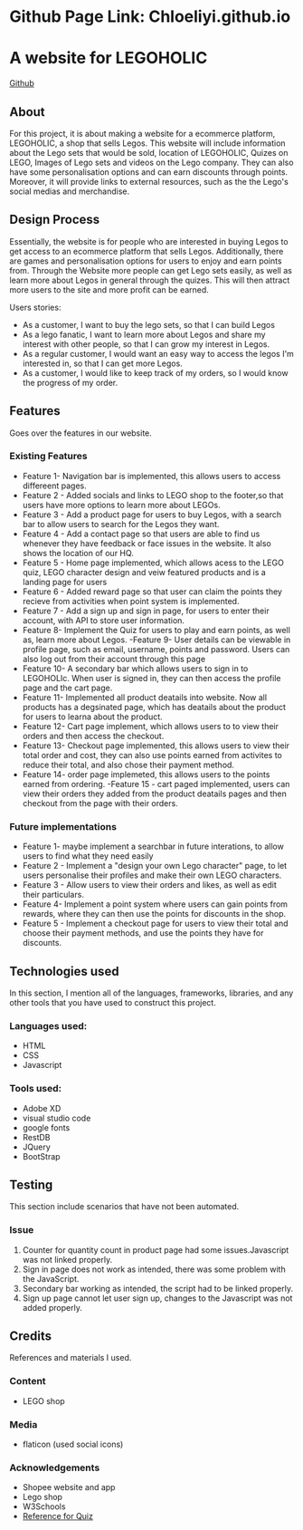 # Github Page Link: Chloeliyi.github.io
# A website for LEGOHOLIC 

[Github](https://github.com/IceBucket420/Intergrated-project)
## About

 For this project, it is about making a website for a ecommerce platform, LEGOHOLIC, a shop that sells Legos.
 This website will include information about the Lego sets that would be sold, location of LEGOHOLIC, Quizes on LEGO, Images of Lego sets and videos on the Lego company. They can also have some personalisation options and can earn discounts through points. Moreover, it will provide links to external resources, such as the the Lego's social medias and merchandise.


## Design Process

Essentially, the website is for people who are interested in buying Legos to get access to an ecommerce platform that sells Legos. Additionally, there are games and personalisation options for users to enjoy and earn points from. Through the Website more people can get Lego sets easily, as well as learn more about Legos in general through the quizes. This will then attract more users to the site and more profit can be earned.

Users stories:
- As a customer, I want to buy the lego sets, so that I can build Legos
- As a lego fanatic, I want to learn more about Legos and share my interest with other people, so that I can grow my interest in Legos.
- As a regular customer, I would want an easy way to access the legos I'm interested in, so that I can get more Legos.
- As a customer, I would like to keep track of my orders, so I would know the progress of my order.

## Features

Goes over the features in our website.

### Existing Features
- Feature 1- Navigation bar is implemented, this allows users to access differeent pages.
- Feature 2 - Added socials and links to LEGO shop to the footer,so that users have more options to learn more about LEGOs.
- Feature 3 - Add a product page for users to buy Legos, with a search bar to allow users to search for the Legos they want.
- Feature 4 - Add a contact page so that users are able to find us whenever they have feedback or face issues in the website. It also shows the location of our HQ.
- Feature 5 - Home page implemented, which allows acess to the LEGO quiz, LEGO character design and veiw featured products and is a landing page for users
- Feature 6 - Added reward page so that user can claim the points they recieve from activities when point system is implemented.
- Feature 7 - Add a sign up and sign in page, for users to enter their account, with API to store user information.
- Feature 8- Implement the Quiz for users to play and earn points, as well as, learn more about Legos.
-Feature 9- User details can be viewable in profile page, such as email, username, points and password. Users can also log out from their account through this page
- Feature 10- A secondary bar which allows users to sign in to LEGOHOLIc. When user is signed in, they can then access the profile page and the cart page.
- Feature 11- Implemented all product deatails into website. Now all products has a degsinated page, which has deatails about the product for users to learna about the product.
- Feature 12- Cart page implement, which allows users to to view their orders and then access  the checkout.
- Feature 13- Checkout page implemented, this allows users to view their total order and cost, they can also use points earned from activites to reduce their total, and also chose their payment method.
- Feature 14- order page implemeted, this allows users to the points earned from ordering.
-Feature 15 - cart paged implemented, users can view their orders they added from the product deatails pages and then checkout from the page with their orders.


### Future implementations
- Feature 1- maybe implement a searchbar in future interations, to allow users to find what they need easily
- Feature 2 - Implement a "design your own Lego character" page, to let users personalise their profiles and make their own LEGO characters.
- Feature 3 - Allow users to view their orders and likes, as well as edit their particulars.
- Feature 4- Implement a point system where users can gain points from rewards, where they can then use the points for discounts in the shop.
- Feature 5 - Implement a checkout page for users to view their total and choose their payment methods, and use the points they have for discounts.


## Technologies used

In this section, I mention all of the languages, frameworks, libraries, and any other tools that you have used to construct this project. 

 ### Languages used:
- HTML
- CSS
- Javascript
 ### Tools used:
- Adobe XD
- visual studio code
- google fonts
- RestDB
- JQuery
- BootStrap


## Testing
 This section include scenarios that have not been automated.

 ### Issue
 1. Counter for quantity count in product page had some issues.Javascript was not linked properly.
 2. Sign in page does not work as intended, there was some problem with the JavaScript.
 3. Secondary bar working as intended, the script had to be linked properly.
 4. Sign up page cannot let user sign up, changes to the Javascript was not added properly.

 
## Credits
 References and materials I used. 

 ### Content
  - LEGO shop
 ### Media
  - flaticon (used social icons)
 ### Acknowledgements 
  - Shopee website and app
  - Lego shop
  - W3Schools
  - [Reference for Quiz](https://codereview.stackexchange.com/questions/122837/simple-javascript-quiz-application-with-radio-buttons)


